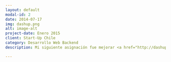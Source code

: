 ```yaml
---
layout: default
modal-id: 2
date: 2014-07-17
img: dashup.png
alt: image-alt
project-date: Enero 2015
client: Start-Up Chile
category: Desarrollo Web Backend
description: Mi siguiente asignación fue mejorar <a href="http://dashup.startupchile.org/">DASHUP</a>, sistema interno de <a href="http://dashup.startupchile.org/">Start-Up Chile</a> producido con <strong>Ruby on Rails</strong>. Algunas de las tareas que realicé fueron crear una encuesta embebida al perfil de startup, agregar validaciones a los modelos y redireccionar alertando a los usuarios con información incompleta.

---
```

